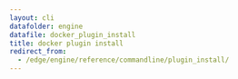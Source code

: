 ```yaml
---
layout: cli
datafolder: engine
datafile: docker_plugin_install
title: docker plugin install
redirect_from:
  - /edge/engine/reference/commandline/plugin_install/
---
```

